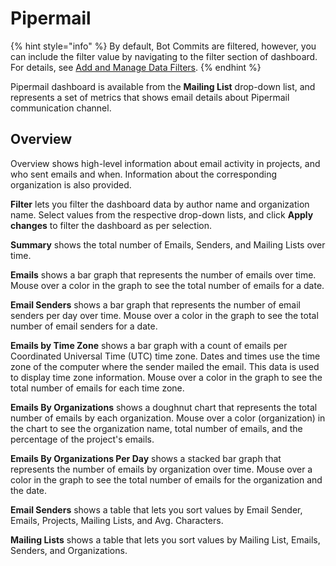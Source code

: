 # Pipermail

{% hint style="info" %}
By default, Bot Commits are filtered, however, you can include the filter value by navigating to the filter section of dashboard. For details, see [Add and Manage Data Filters](../../filter-data/add-and-manage-data-filters.md).
{% endhint %}

Pipermail dashboard is available from the **Mailing List** drop-down list, and represents a set of metrics that shows email details about Pipermail communication channel.

## Overview

Overview shows high-level information about email activity in projects, and who sent emails and when. Information about the corresponding organization is also provided.

**Filter** lets you filter the dashboard data by author name and organization name. Select values from the respective drop-down lists, and click **Apply changes** to filter the dashboard as per selection.

**Summary** shows the total number of Emails, Senders, and Mailing Lists over time.

**Emails** shows a bar graph that represents the number of emails over time. Mouse over a color in the graph to see the total number of emails for a date.

**Email Senders** shows a bar graph that represents the number of email senders per day over time. Mouse over a color in the graph to see the total number of email senders for a date.

**Emails by Time Zone** shows a bar graph with a count of emails per Coordinated Universal Time (UTC) time zone. Dates and times use the time zone of the computer where the sender mailed the email. This data is used to display time zone information. Mouse over a color in the graph to see the total number of emails for each time zone.

**Emails By Organizations** shows a doughnut chart that represents the total number of emails by each organization. Mouse over a color (organization) in the chart to see the organization name, total number of emails, and the percentage of the project's emails.

**Emails By Organizations Per Day** shows a stacked bar graph that represents the number of emails by organization over time. Mouse over a color in the graph to see the total number of emails for the organization and the date.&#x20;

**Email Senders** shows a table that lets you sort values by Email Sender, Emails, Projects, Mailing Lists, and Avg. Characters.&#x20;

**Mailing Lists** shows a table that lets you sort values by Mailing List, Emails, Senders, and Organizations.
